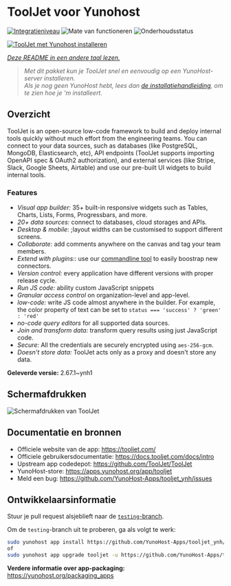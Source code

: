<!--
NB: Deze README is automatisch gegenereerd door <https://github.com/YunoHost/apps/tree/master/tools/readme_generator>
Hij mag NIET handmatig aangepast worden.
-->

# ToolJet voor Yunohost

[![Integratieniveau](https://dash.yunohost.org/integration/tooljet.svg)](https://ci-apps.yunohost.org/ci/apps/tooljet/) ![Mate van functioneren](https://ci-apps.yunohost.org/ci/badges/tooljet.status.svg) ![Onderhoudsstatus](https://ci-apps.yunohost.org/ci/badges/tooljet.maintain.svg)

[![ToolJet met Yunohost installeren](https://install-app.yunohost.org/install-with-yunohost.svg)](https://install-app.yunohost.org/?app=tooljet)

*[Deze README in een andere taal lezen.](./ALL_README.md)*

> *Met dit pakket kun je ToolJet snel en eenvoudig op een YunoHost-server installeren.*  
> *Als je nog geen YunoHost hebt, lees dan [de installatiehandleiding](https://yunohost.org/install), om te zien hoe je 'm installeert.*

## Overzicht

ToolJet is an open-source low-code framework to build and deploy internal tools quickly without much effort from the engineering teams. You can connect to your data sources, such as databases (like PostgreSQL, MongoDB, Elasticsearch, etc), API endpoints (ToolJet supports importing OpenAPI spec & OAuth2 authorization), and external services (like Stripe, Slack, Google Sheets, Airtable) and use our pre-built UI widgets to build internal tools.

### Features

- *Visual app builder:* 35+ built-in responsive widgets such as Tables, Charts, Lists, Forms, Progressbars, and more.
- *20+ data sources:* connect to databases, cloud storages and APIs.
- *Desktop & mobile*: ;layout widths can be customised to support different screens. 
- *Collaborate:* add comments anywhere on the canvas and tag your team members.
- *Extend with plugins:*: use our [commandline tool](https://www.npmjs.com/package/tooljet) to easily boostrap new connectors.
- *Version control:* every application have different versions with proper release cycle.
- *Run JS code:* ability custom JavaScript snippets
- *Granular access control* on organization-level and app-level.
- *low-code:* write JS code almost anywhere in the builder. For example, the color property of text can be set to `status === 'success' ? 'green' : 'red'`
- *no-code query editors* for all supported data sources.
- *Join and transform data:* transform query results using just JavaScript code. 
- *Secure:* All the credentials are securely encrypted using `aes-256-gcm`.
- *Doesn't store data:* ToolJet acts only as a proxy and doesn't store any data.


**Geleverde versie:** 2.67.1~ynh1

## Schermafdrukken

![Schermafdrukken van ToolJet](./doc/screenshots/example.png)

## Documentatie en bronnen

- Officiele website van de app: <https://tooljet.com/>
- Officiele gebruikersdocumentatie: <https://docs.tooljet.com/docs/intro>
- Upstream app codedepot: <https://github.com/ToolJet/ToolJet>
- YunoHost-store: <https://apps.yunohost.org/app/tooljet>
- Meld een bug: <https://github.com/YunoHost-Apps/tooljet_ynh/issues>

## Ontwikkelaarsinformatie

Stuur je pull request alsjeblieft naar de [`testing`-branch](https://github.com/YunoHost-Apps/tooljet_ynh/tree/testing).

Om de `testing`-branch uit te proberen, ga als volgt te werk:

```bash
sudo yunohost app install https://github.com/YunoHost-Apps/tooljet_ynh/tree/testing --debug
of
sudo yunohost app upgrade tooljet -u https://github.com/YunoHost-Apps/tooljet_ynh/tree/testing --debug
```

**Verdere informatie over app-packaging:** <https://yunohost.org/packaging_apps>
